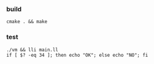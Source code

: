 ### build 
```
cmake . && make
```

### test
```
./vm && lli main.ll
if [ $? -eq 34 ]; then echo "OK"; else echo "NO"; fi
```
